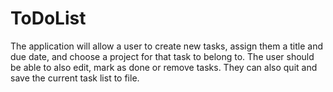 # ToDoList
The application will allow a user to create new tasks, assign them a title and due date, 
and choose a project for that task to belong to. The user should be able to also edit, mark as done or remove tasks. 
They can also quit and save the current task list to file.
